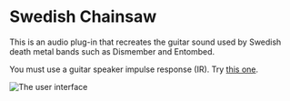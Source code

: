 # Swedish Chainsaw

This is an audio plug-in that recreates the guitar sound used by Swedish death
metal bands such as Dismember and Entombed.

You must use a guitar speaker impulse response (IR). Try [this one](https://www.youtube.com/watch?v=RceLLUbhz0A).

![The user interface](https://user-images.githubusercontent.com/28671465/63637598-ecedee00-c675-11e9-8509-7b3288ba2474.png)
